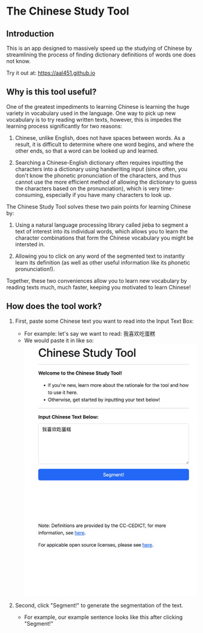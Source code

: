 # The Chinese Study Tool

## Introduction
This is an app designed to massively speed up the studying of Chinese by streamlining the process of finding dictionary definitions of words one does not know.

Try it out at: https://aal451.github.io

## Why is this tool useful?
One of the greatest impediments to learning Chinese is learning the huge variety in vocabulary used in the language. One way to pick up new vocabulary is to try reading written texts, however, this is impedes the learning process significantly for two reasons:

1. Chinese, unlike English, does not have spaces between words. As a result, it is difficult to determine where one word begins, and where the other ends, so that a word can be looked up and learned.

2. Searching a Chinese-English dictionary often requires inputting the characters into a dictionary using handwriting input (since often, you don't know the phonetic pronunciation of the characters, and thus cannot use the more efficient method of allowing the dictionary to guess the characters based on the pronunciation), which is very time-consuming, especially if you have many characters to look up.

The Chinese Study Tool solves these two pain points for learning Chinese by:

1. Using a natural language processing library called jieba to segment a text of interest into its individual words, which allows you to learn the character combinations that form the Chinese vocabulary you might be intersted in.

2. Allowing you to click on any word of the segmented text to instantly learn its definition (as well as other useful information like its phonetic pronunciation!).

Together, these two conveniences allow you to learn new vocabulary by reading texts much, much faster, keeping you motivated to learn Chinese!

## How does the tool work?
1. First, paste some Chinese text you want to read into the Input Text Box:
    * For example: let's say we want to read: 我喜欢吃蛋糕
    * We would paste it in like so:
    ![alt text](./readmeImages/step1.png)

2. Second, click "Segment!" to generate the segmentation of the text.
    * For example, our example sentence looks like this after clicking "Segment!"
    
 